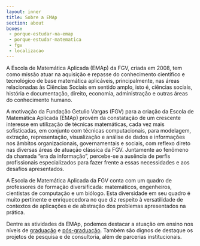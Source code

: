 ```yaml
---
layout: inner
title: Sobre a EMAp
section: about
boxes:
 - porque-estudar-na-emap
 - porque-estudar-matematica
 - fgv
 - localizacao
---
```


A Escola de Matemática Aplicada (EMAp) da FGV, criada em 2008, tem
como missão atuar na aquisição e repasse do conhecimento científico e
tecnológico de base matemática aplicáveis, principalmente, nas áreas
relacionadas às Ciências Sociais em sentido amplo, isto é, ciências
sociais, história e documentação, direito, economia, administração e
outras áreas do conhecimento humano.

A motivação da Fundação Getulio Vargas (FGV) para a criação da Escola
de Matemática Aplicada (EMAp) provém da constatação de um crescente
interesse em utilização de técnicas matemáticas, cada vez mais
sofisticadas, em conjunto com técnicas computacionais, para modelagem,
extração, representação, visualização e análise de dados e informações
nos âmbitos organizacionais, governamentais e sociais, com reflexo
direto nas diversas áreas de atuação clássica da FGV. Juntamente ao
fenômeno da chamada “era da informação”, percebe-se a ausência de
perfis profissionais especializados para fazer frente a essas
necessidades e aos desafios apresentados.

A Escola de Matemática Aplicada da FGV conta com um quadro de
professores de formação diversificada: matemáticos, engenheiros,
cientistas de computação e um biólogo. Esta diversidade em seu quadro
é muito pertinente e enriquecedora no que diz respeito à versatilidade
de contextos de aplicações e de abstração dos problemas apresentados
na prática.

Dentre as atividades da EMAp, podemos destacar a atuação em ensino nos
níveis de [graduação](/graduacao/descricao.html) e
[pós-graduação](/pos-graduacao/descricao.html). Também são dignos de
destaque os projetos de pesquisa e de consultoria, além de parcerias
institucionais.


